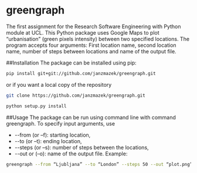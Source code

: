 # greengraph
The first assignment for the Research Software Engineering with Python module at UCL. This Python package uses Google Maps to plot “urbanisation” (green pixels intensity) between two specified locations. The program accepts four arguments: First location name, second location name, number of steps between locations and name of the output file.

##Installation
The package can be installed using pip:
```bash
pip install git+git://github.com/janzmazek/greengraph.git
```
or if you want a local copy of the repository
```bash
git clone https://github.com/janzmazek/greengraph.git
```
```bash
python setup.py install
```

##Usage
The package can be run using command line with command greengraph. To specify input arguments, use
-	--from (or –f): starting location,
-	--to (or –t): ending location,
-	--steps (or –s): number of steps between the locations,
-	--out or (–o): name of the output file.
Example:
```bash
greengraph --from “Ljubljana” --to “London” --steps 50 --out “plot.png”

